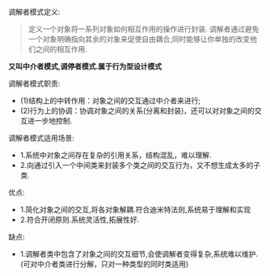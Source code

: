 调解者模式定义:
> 定义一个对象将一系列对象如何相互作用的操作进行封装.
> 调解者通过避免一个对象明确指向其余的对象来促使自由耦合,同时能够让你单独的改变他们之间的相互作用.

**又叫中介者模式,调停者模式.属于行为型设计模式**

调解者模式职责:
- (1)结构上的中转作用：对象之间的交互通过中介者来进行;  
- (2)行为上的协调：协调对象之间的关系(分离和封装)，还可以对对象之间的交互进一步地控制.

调解者模式适用场景:
- 1.系统中对象之间存在复杂的引用关系，结构混乱，难以理解.
- 2.向通过引入一个中间类来封装多个类之间的交互行为，又不想生成太多的子类.

优点:
- 1.简化对象之间的交互,将各对象解耦.符合迪米特法则,系统易于理解和实现
- 2.符合开闭原则.系统灵活性,拓展性好.

缺点:
- 1.调解者类中包含了对象之间的交互细节,会使调解者变得复杂,系统难以维护.(可对中介者类进行分解，只对一种类型的同时类适用)


